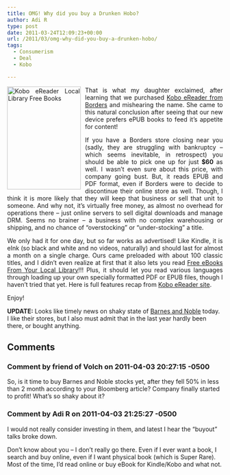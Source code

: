 ```yaml
---
title: OMG! Why did you buy a Drunken Hobo?
author: Adi R
type: post
date: 2011-03-24T12:09:23+00:00
url: /2011/03/omg-why-did-you-buy-a-drunken-hobo/
tags:
  - Consumerism
  - Deal
  - Kobo

---
```

<p align="justify">
  <a href="/uploads/2011/03/Kobo-eReader-Local-Library-Free-Books.png"><img style="background-image: none; border-bottom: 0px; border-left: 0px; margin: 0px 10px 0px 0px; padding-left: 0px; padding-right: 0px; display: inline; float: left; border-top: 0px; border-right: 0px; padding-top: 0px" title="Kobo eReader Local Library Free Books" border="0" alt="Kobo eReader Local Library Free Books" align="left" src="/uploads/2011/03/Kobo-eReader-Local-Library-Free-Books.png?resize=172%2C240" width="172" height="240" data-recalc-dims="1" /></a>That is what my daughter exclaimed, after learning that we purchased <a href="http://www.borders.com/online/store/MediaView_ereaders" target="_blank">Kobo eReader from Borders</a> and mishearing the name. She came to this natural conclusion after seeing that our new device prefers ePUB books to feed it’s appetite for content!
</p>

<p align="justify">
  If you have a Borders store closing near you (sadly, they are struggling with bankruptcy &#8211; which seems inevitable, in retrospect) you should be able to pick one up for just <strong>$60</strong> as well. I wasn’t even sure about this price, with company going bust. But, it reads EPUB and PDF format, even if Borders were to decide to discontinue their online store as well. Though, I think it is more likely that they will keep that business or sell that unit to someone. And why not, it’s virtually free money, as almost no overhead for operations there – just online servers to sell digital downloads and manage DRM. Seems no brainer – a business with no complex warehousing or shipping, and no chance of “overstocking” or “under-stocking” a title.
</p>

<p align="justify">
  We only had it for one day, but so far works as advertised! Like Kindle, it is eInk (so black and white and no videos, naturally) and should last for almost a month on a single charge. Ours came preloaded with about 100 classic titles, and I didn’t even realize at first that it also lets you read <a href="http://vimeo.com/15959459" target="_blank">Free eBooks From Your Local Library</a>!!! Plus, it should let you read various languages through loading up your own specially formatted PDF or EPUB files, though I haven’t tried that yet. Here is full features recap from <a href="http://koboereader.com/usd/kobo-e-reader-features/" target="_blank">Kobo eReader site</a>.
</p>

<p align="justify">
  Enjoy!
</p>

**UPDATE:** Looks like timely news on shaky state of [Barnes and Noble][1] today. I like their stores, but I also must admit that in the last year hardly been there, or bought anything.

 [1]: http://www.bloomberg.com/news/2011-03-22/barnes-noble-is-said-to-be-likely-to-end-search-for-buyer-without-a-sale.html

## Comments

### Comment by friend of Volch on 2011-04-03 20:27:15 -0500
So, is it time to buy Barnes and Noble stocks yet, after they fell 50% in less than 2 month according to your Bloomberg article? Company finally started to profit! What&#8217;s so shaky about it?

### Comment by Adi R on 2011-04-03 21:25:27 -0500
I would not really consider investing in them, and latest I hear the &#8220;buyout&#8221; talks broke down.

Don&#8217;t know about you &#8211; I don&#8217;t really go there. Even if I ever want a book, I search and buy online, even if I want physical book (which is Super Rare). Most of the time, I&#8217;d read online or buy eBook for Kindle/Kobo and what not.